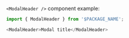 `<ModalHeader />` component example:

```js
import { ModalHeader } from '$PACKAGE_NAME';

<ModalHeader>Modal title</ModalHeader>
```
